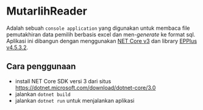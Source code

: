 # MutarlihReader


Adalah sebuah `console application` yang digunakan untuk membaca file pemutakhiran data pemilih berbasis excel dan men-*generate* ke format sql. Aplikasi ini dibangun dengan menggunakan [NET Core v3](https://dotnet.microsoft.com/download/dotnet-core/3.0) dan library [EPPlus v4.5.3.2](https://github.com/JanKallman/EPPlus).

## Cara penggunaan
- install NET Core SDK versi 3 dari situs https://dotnet.microsoft.com/download/dotnet-core/3.0
- jalankan `dotnet build`
- jalankan `dotnet run` untuk menjalankan aplikasi
